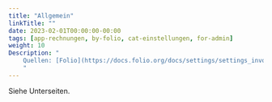 ```yaml
---
title: "Allgemein"
linkTitle: ""
date: 2023-02-01T00:00:00-00:00
tags: [app-rechnungen, by-folio, cat-einstellungen, for-admin]
weight: 10
Description: "
    Quellen: [Folio](https://docs.folio.org/docs/settings/settings_invoices/settings_invoices/#settings--invoices--approvals) <!-- & [GBV](https://info.gebev.de/display/FOLIOGBVEXTERN/Einstellungen+(Rechnungen):+Allgemein) -->
    "
---
```


Siehe Unterseiten.
